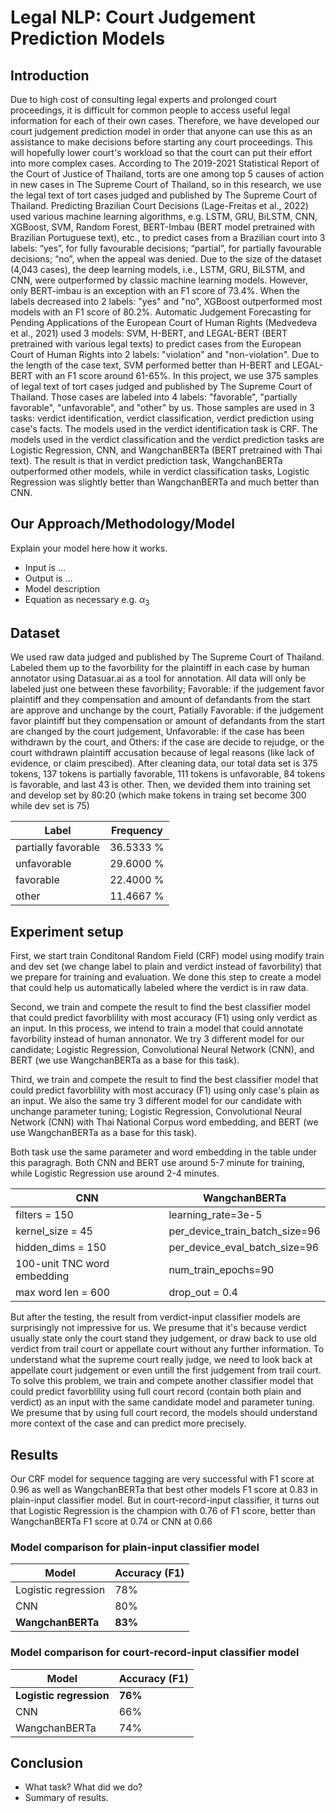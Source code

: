 # Legal NLP: Court Judgement Prediction Models

## Introduction
  Due to high cost of consulting legal experts and prolonged court proceedings, it is difficult for common people to access useful legal information for each of their own cases. Therefore, we have developed our court judgement prediction model in order that anyone can use this as an assistance to make decisions before starting any court proceedings. This will hopefully lower court's workload so that the court can put their effort into more complex cases.
  According to The 2019-2021 Statistical Report of the Court of Justice of Thailand, torts are one among top 5 causes of action in new cases in The Supreme Court of Thailand, so in this research, we use the legal text of tort cases judged and published by The Supreme Court of Thailand.
  Predicting Brazilian Court Decisions (Lage-Freitas et al., 2022) used various machine learning algorithms, e.g. LSTM, GRU, BiLSTM, CNN, XGBoost, SVM, Random Forest, BERT-Imbau (BERT model pretrained with Brazilian Portuguese text), etc., to predict cases from a Brazilian court into 3 labels: “yes”, for fully favourable decisions; “partial”, for partially favourable decisions; “no”, when the appeal was denied. Due to the size of the dataset (4,043 cases), the deep learning models, i.e., LSTM, GRU, BiLSTM, and CNN, were outperformed by classic machine learning models. However, only BERT-imbau is an exception with an F1 score of 73.4%. When the labels decreased into 2 labels: "yes" and "no", XGBoost outperformed most models with an F1 score of 80.2%.
  Automatic Judgement Forecasting for Pending Applications of the European Court of Human Rights (Medvedeva et al., 2021) used 3 models: SVM, H-BERT, and LEGAL-BERT (BERT pretrained with various legal texts) to predict cases from the European Court of Human Rights into 2 labels: "violation" and "non-violation". Due to the length of the case text, SVM performed better than H-BERT and LEGAL-BERT with an F1 score around 61-65%.
  In this project, we use 375 samples of legal text of tort cases judged and published by The Supreme Court of Thailand. Those cases are labeled into 4 labels: "favorable", "partially favorable", "unfavorable", and "other" by us. Those samples are used in 3 tasks: verdict identification, verdict classification, verdict prediction using case's facts. The models used in the verdict identification task is CRF. The models used in the verdict classification and the verdict prediction tasks are Logistic Regression, CNN, and WangchanBERTa (BERT pretrained with Thai text). The result is that in verdict prediction task, WangchanBERTa outperformed other models, while in verdict classification tasks, Logistic Regression was slightly better than WangchanBERTa and much better than CNN.

## Our Approach/Methodology/Model 
Explain your model here how it works. 

- Input is ... 
- Output is ...
- Model description 
- Equation as necessary e.g. $\alpha_3$ 

## Dataset
We used raw data judged and published by The Supreme Court of Thailand. Labeled them up to the favorbility for the plaintiff in each case by human annotator using Datasuar.ai as a tool for annotation. All data will only be labeled just one between these favorbility; Favorable: if the judgement favor plaintiff and they compensation and amount of defandants from the start are approve and unchange by the court, Patially Favorable: if the judgement favor plaintiff but they compensation or amount of defandants from the start are changed by the court judgement, Unfavorable: if the case has been withdrawn by the court, and Others: if the case are decide to rejudge, or the court withdrawn plaintiff accusation because of legal reasons (like lack of evidence, or claim prescibed). After cleaning data, our total data set is 375 tokens, 137 tokens is partially favorable, 111 tokens is unfavorable, 84 tokens is favorable, and last 43 is other. Then, we devided them into training set and develop set by 80:20 (which make tokens in traing set become 300 while dev set is 75)

| Label | Frequency |
|--------|----------|
| partially favorable | 36.5333 % |
| unfavorable | 29.6000 % |
| favorable | 22.4000 % |
| other | 11.4667 % |

## Experiment setup
First, we start train Conditonal Random Field (CRF) model using modify train and dev set (we change label to plain and verdict instead of favorbility) that we prepare for training and evaluation. We done this step to create a model that could help us automatically labeled where the verdict is in raw data.

Second, we train and compete the result to find the best classifier model that could predict favorblility with most accuracy (F1) using only verdict as an input. In this process, we intend to train a model that could annotate favorbility instead of human annonator. We try 3 different model for our candidate; Logistic Regression, Convolutional Neural Network (CNN), and BERT (we use WangchanBERTa as a base for this task).
    
Third, we train and compete the result to find the best classifier model that could predict favorblility with most accuracy (F1) using only case's plain as an input. We also the same try 3 different model for our candidate with unchange parameter tuning; Logistic Regression, Convolutional Neural Network (CNN) with Thai National Corpus word embedding, and BERT (we use WangchanBERTa as a base for this task). 

Both task use the same parameter and word embedding in the table under this paragragh. Both CNN and BERT use around 5-7 minute for training, while Logistic Regression use around 2-4 minutes.

| CNN | WangchanBERTa |
|----------|---------------|
| filters = 150 | learning_rate=3e-5 |
| kernel_size = 45 | per_device_train_batch_size=96 |
| hidden_dims = 150 | per_device_eval_batch_size=96 |
| 100-unit TNC word embedding | num_train_epochs=90 |
| max word len = 600 | drop_out = 0.4 |

But after the testing, the result from verdict-input classifier models are surprisingly not impressive for us. We presume that it's because verdict usually state only the court stand they judgement, or draw back to use old verdict from trail court or appellate court without any further information. To understand what the supreme court really judge, we need to look back at appellate court judgement or even untill the first judgement from trail court. To solve this problem, we train and compete another classifier model that could predict favorblility using full court record (contain both plain and verdict) as an input with the same candidate model and parameter tuning. We presume that by using full court record, the models should understand more context of the case and can predict more precisely.

## Results 
Our CRF model for sequence tagging are very successful with F1 score at 0.96 as well as WangchanBERTa that best other models F1 score at 0.83 in plain-input classifier model. But in court-record-input classifier, it turns out that Logistic Regression is the champion with 0.76 of F1 score, better than WangchanBERTa F1 score at 0.74 or CNN at 0.66

### Model comparison for plain-input classifier model
| Model | Accuracy (F1) |
|-------|----------|
|Logistic regression | 78%|
|CNN| 80% |
|**WangchanBERTa** | **83%** |

### Model comparison for court-record-input classifier model
| Model | Accuracy (F1) |
|-------|----------|
|**Logistic regression** | **76%**|
|CNN| 66% |
|WangchanBERTa | 74% |

## Conclusion
- What task? What did we do? 
- Summary of results.
